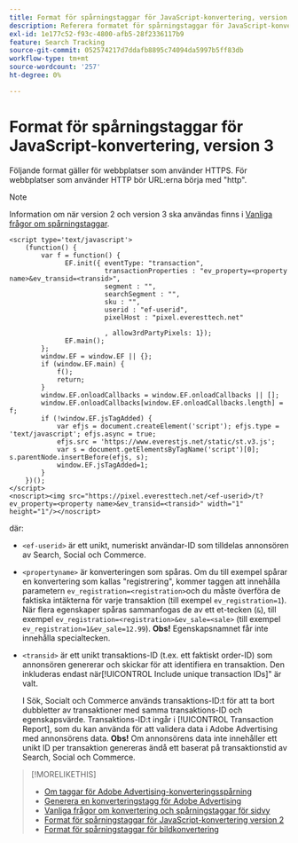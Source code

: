 ```yaml
---
title: Format för spårningstaggar för JavaScript-konvertering, version 3
description: Referera formatet för spårningstaggar för JavaScript-konvertering version 3.
exl-id: 1e177c52-f93c-4800-afb5-28f2336117b9
feature: Search Tracking
source-git-commit: 052574217d7ddafb8895c74094da5997b5ff83db
workflow-type: tm+mt
source-wordcount: '257'
ht-degree: 0%

---
```


# Format för spårningstaggar för JavaScript-konvertering, version 3

Följande format gäller för webbplatser som använder HTTPS. För webbplatser som använder HTTP bör URL:erna börja med &quot;http&quot;.

>[!NOTE]
>
>Information om när version 2 och version 3 ska användas finns i [Vanliga frågor om spårningstaggar](/help/search-social-commerce/tracking/faqs-conversion-page-view-tracking-tags.md).

```
<script type='text/javascript'>
    (function() {
        var f = function() {
              EF.init({ eventType: "transaction",
                        transactionProperties : "ev_property=<property name>&ev_transid=<transid>",
                        segment : "",
                        searchSegment : "",
                        sku : "",
                        userid : "ef-userid",
                        pixelHost : "pixel.everesttech.net"
                        
                        , allow3rdPartyPixels: 1});
              EF.main();
        };
        window.EF = window.EF || {};
        if (window.EF.main) {
            f();
            return;
        }
        window.EF.onloadCallbacks = window.EF.onloadCallbacks || [];
        window.EF.onloadCallbacks[window.EF.onloadCallbacks.length] = f;
        if (!window.EF.jsTagAdded) {
            var efjs = document.createElement('script'); efjs.type = 'text/javascript'; efjs.async = true;
            efjs.src = 'https://www.everestjs.net/static/st.v3.js';
            var s = document.getElementsByTagName('script')[0]; s.parentNode.insertBefore(efjs, s);
            window.EF.jsTagAdded=1;
        }
    })();
</script>
<noscript><img src="https://pixel.everesttech.net/<ef-userid>/t?ev_property=<property name>&ev_transid=<transid>" width="1" height="1"/></noscript>
```

där:

* `<ef-userid>` är ett unikt, numeriskt användar-ID som tilldelas annonsören av Search, Social och Commerce.

* `<propertyname>` är konverteringen som spåras. Om du till exempel spårar en konvertering som kallas &quot;registrering&quot;, kommer taggen att innehålla parametern `ev_registration=<registration>`och du måste överföra de faktiska intäkterna för varje transaktion (till exempel `ev_registration=1`). När flera egenskaper spåras sammanfogas de av ett et-tecken (`&`), till exempel `ev_registration=<registration>&ev_sale=<sale>` (till exempel `ev_registration=1&ev_sale=12.99`). **Obs!**  Egenskapsnamnet får inte innehålla specialtecken.

* `<transid>` är ett unikt transaktions-ID (t.ex. ett faktiskt order-ID) som annonsören genererar och skickar för att identifiera en transaktion. Den inkluderas endast när[!UICONTROL Include unique transaction IDs]&quot; är valt.

  I Sök, Socialt och Commerce används transaktions-ID:t för att ta bort dubbletter av transaktioner med samma transaktions-ID och egenskapsvärde. Transaktions-ID:t ingår i [!UICONTROL Transaction Report], som du kan använda för att validera data i Adobe Advertising med annonsörens data. **Obs!** Om annonsörens data inte innehåller ett unikt ID per transaktion genereras ändå ett baserat på transaktionstid av Search, Social och Commerce.

<!-- add more links -->

>[!MORELIKETHIS]
>
>* [Om taggar för Adobe Advertising-konverteringsspårning](/help/search-social-commerce/tracking/conversion-tracking-advertising.md)
>* [Generera en konverteringstagg för Adobe Advertising](/help/search-social-commerce/tools/conversion-tag-generate.md)
>* [Vanliga frågor om konvertering och spårningstaggar för sidvy](/help/search-social-commerce/tracking/faqs-conversion-page-view-tracking-tags.md)
>* [Format för spårningstaggar för JavaScript-konvertering version 2](format-conversion-tag-jsv2.md)
>* [Format för spårningstaggar för bildkonvertering](format-conversion-tag-image.md)
